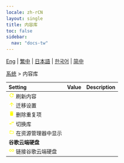 ```yaml
---
locale: zh-rCN
layout: single
title: 内容库
toc: false
sidebar:
  nav: "docs-tw"
---
```

[Eng](/dancexr/menu/2025.4/system/library) | [繁中](/tw/dancexr/menu/2025.4/system/library) | [日本語](/jp/dancexr/menu/2025.4/system/library) | [한국어](/kr/dancexr/menu/2025.4/system/library) | [简中](/zh/dancexr/menu/2025.4/system/library)

[系统](../menu#系统) > 内容库



| Setting | Value | Description |
| :--- | --- | :--- |
|<nobr> ![refresh icon](/images/icon/ic_refresh.png)  刷新内容</nobr>|| 
|<nobr> ![up icon](/images/icon/ic_up.png)  迁移设置</nobr>|| 
|<nobr> ![delete icon](/images/icon/ic_delete.png)  删除重复项</nobr>|| 
|<nobr> ![replace icon](/images/icon/ic_replace.png)  切换库</nobr>|| 
|<nobr> ![folder_open icon](/images/icon/ic_folder_open.png)  在资源管理器中显示</nobr>|| 
|<nobr> <b>谷歌云端硬盘</b></nobr>|| 
|<nobr> ![linked icon](/images/icon/ic_linked.png)  链接谷歌云端硬盘</nobr>|| 
